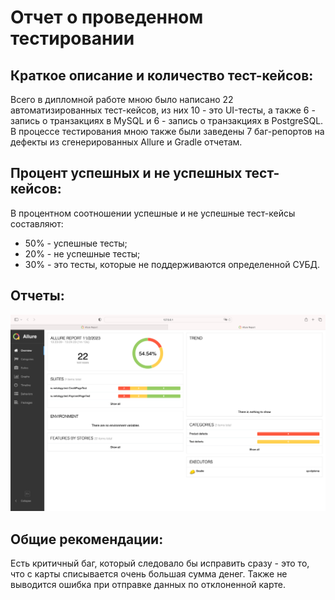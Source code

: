 # Отчет о проведенном тестировании

## Краткое описание и количество тест-кейсов:
Всего в дипломной работе мною было написано 22 автоматизированных тест-кейсов, из них 10 - это UI-тесты, а также 6 - запись о транзакциях в MySQL и 6 - запись о транзакциях в PostgreSQL.
В процессе тестирования мною также были заведены 7 баг-репортов на дефекты из сгенерированных Allure и Gradle отчетам.

## Процент успешных и не успешных тест-кейсов:
В процентном соотношении успешные и не успешные тест-кейсы составляют: 
- 50% - успешные тесты; 
- 20% - не успешные тесты; 
- 30% - это тесты, которые не поддерживаются определенной СУБД.

## Отчеты:
![img.png](img.png)

## Общие рекомендации:
Есть критичный баг, который следовало бы исправить сразу - это то, что с карты списывается очень большая сумма денег.
Также не выводится ошибка при отправке данных по отклоненной карте.